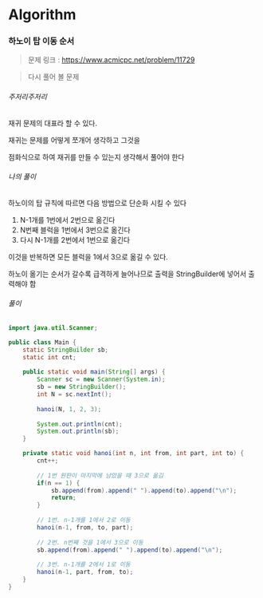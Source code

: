 # Algorithm

### 하노이 탑 이동 순서

> 문제 링크 : https://www.acmicpc.net/problem/11729

> 다시 풀어 볼 문제



###### 주저리주저리

재귀 문제의 대표라 할 수 있다.

재귀는 문제를 어떻게 쪼개어 생각하고 그것을 

점화식으로 하여 재귀를 만들 수 있는지 생각해서 풀어야 한다



###### 나의 풀이

하노이의 탑 규칙에 따르면 다음 방법으로 단순화 시킬 수 있다

1.  N-1개를 1번에서 2번으로 옮긴다
2. N번째 블럭을 1번에서 3번으로 옮긴다
3. 다시 N-1개를 2번에서 1번으로 옮긴다

이것을 반복하면 모든 블럭을 1에서 3으로 옮길 수 있다.

하노이 옮기는 순서가 갈수록 급격하게 늘어나므로 출력을 StringBuilder에 넣어서 출력해야 함



###### 풀이

~~~java
import java.util.Scanner;

public class Main {
	static StringBuilder sb;
	static int cnt;
	
	public static void main(String[] args) {
		Scanner sc = new Scanner(System.in);
		sb = new StringBuilder();
		int N = sc.nextInt();
		
		hanoi(N, 1, 2, 3);
		
		System.out.println(cnt);
		System.out.println(sb);
	}

	private static void hanoi(int n, int from, int part, int to) {
		cnt++;
		
		// 1번 원판이 마지막에 남았을 때 3으로 옮김
		if(n == 1) {
			sb.append(from).append(" ").append(to).append("\n");
			return;
		}
		
		// 1번. n-1개를 1에서 2로 이동
		hanoi(n-1, from, to, part);
		
		// 2번. n번째 것을 1에서 3으로 이동
		sb.append(from).append(" ").append(to).append("\n");
		
		// 3번. n-1개를 2에서 1로 이동
		hanoi(n-1, part, from, to);
	}
}

~~~

